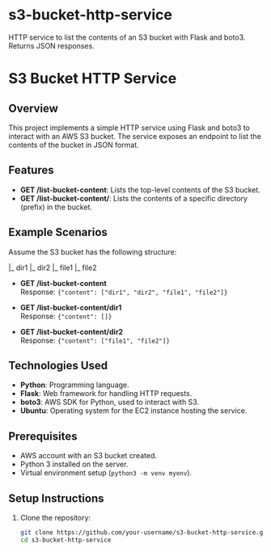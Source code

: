 # s3-bucket-http-service
HTTP service to list the contents of an S3 bucket with Flask and boto3. Returns JSON responses.

# S3 Bucket HTTP Service

## Overview
This project implements a simple HTTP service using Flask and boto3 to interact with an AWS S3 bucket. The service exposes an endpoint to list the contents of the bucket in JSON format. 

## Features
- **GET /list-bucket-content**: Lists the top-level contents of the S3 bucket.
- **GET /list-bucket-content/<path>**: Lists the contents of a specific directory (prefix) in the bucket.

## Example Scenarios
Assume the S3 bucket has the following structure:

|_ dir1 |_ dir2 |_ file1 |_ file2

- **GET /list-bucket-content**  
  Response: `{"content": ["dir1", "dir2", "file1", "file2"]}`

- **GET /list-bucket-content/dir1**  
  Response: `{"content": []}`

- **GET /list-bucket-content/dir2**  
  Response: `{"content": ["file1", "file2"]}`

## Technologies Used
- **Python**: Programming language.
- **Flask**: Web framework for handling HTTP requests.
- **boto3**: AWS SDK for Python, used to interact with S3.
- **Ubuntu**: Operating system for the EC2 instance hosting the service.

## Prerequisites
- AWS account with an S3 bucket created.
- Python 3 installed on the server.
- Virtual environment setup (`python3 -m venv myenv`).

## Setup Instructions
1. Clone the repository:
   ```bash
   git clone https://github.com/your-username/s3-bucket-http-service.git
   cd s3-bucket-http-service
